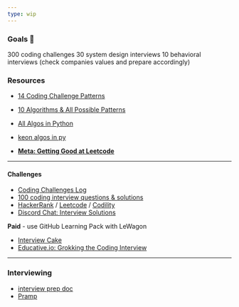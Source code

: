 ```yaml
---
type: wip
---
```

### Goals 🎯
300 coding challenges
30 system design interviews
10 behavioral interviews (check companies values and prepare accordingly)

### Resources
- [14 Coding Challenge Patterns](https://hackernoon.com/14-patterns-to-ace-any-coding-interview-question-c5bb3357f6ed)
- [10 Algorithms & All Possible Patterns](https://www.geeksforgeeks.org/top-10-algorithms-in-interview-questions/)

- [All Algos in Python](https://github.com/TheAlgorithms/Python/blob/master/DIRECTORY.md)
- [keon algos in py](https://github.com/keon/algorithms)
- **[Meta: Getting Good at Leetcode](https://heidi-newton.com/blog/getting-good-at-leetcode)**
___
#### Challenges
- [Coding Challenges Log](https://docs.google.com/spreadsheets/d/17P6uHMe4b9FAs30QwY8ErnaqGUmLIqyVBILvluUjM4A/edit#gid=519055057)
- [100 coding interview questions & solutions](https://codeburst.io/100-coding-interview-questions-for-programmers-b1cf74885fb7)
- [HackerRank](https://www.hackerrank.com/interview/interview-preparation-kit) / [Leetcode](https://leetcode.com/explore/) / [Codility](https://app.codility.com/programmers/lessons/1-iterations/)
- [Discord Chat: Interview Solutions](http://interview.solutions/)

**Paid** - use GitHub Learning Pack with LeWagon
- [Interview Cake](https://www.interviewcake.com/google-interview-questions)
- [Educative.io: Grokking the Coding Interview](https://www.educative.io/courses/grokking-the-coding-interview)

___
### Interviewing
- [interview prep doc](https://docs.google.com/document/d/1OEBfq2B2Bi6aZrZXz3AMo8nZm7W91C5YdIzqiWVGpHI/edit)
- [Pramp](https://www.pramp.com/dashboard#/)
